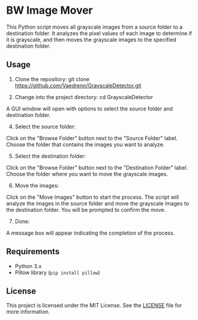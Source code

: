 # BW Image Mover

This Python script moves all grayscale images from a source folder to a destination folder. It analyzes the pixel values of each image to determine if it is grayscale, and then moves the grayscale images to the specified destination folder.

## Usage

1. Clone the repository:
git clone https://github.com/Vaedrenn/GrayscaleDetector.git

2. Change into the project directory:
cd GrayscaleDetector

A GUI window will open with options to select the source folder and destination folder.

4. Select the source folder:

Click on the "Browse Folder" button next to the "Source Folder" label. Choose the folder that contains the images you want to analyze.

5. Select the destination folder:

Click on the "Browse Folder" button next to the "Destination Folder" label. Choose the folder where you want to move the grayscale images.

6. Move the images:

Click on the "Move Images" button to start the process. The script will analyze the images in the source folder and move the grayscale images to the destination folder. You will be prompted to confirm the move.

7. Done:

A message box will appear indicating the completion of the process.

## Requirements

- Python 3.x
- Pillow library (`pip install pillow`)


## License

This project is licensed under the MIT License. See the [LICENSE](LICENSE) file for more information.




